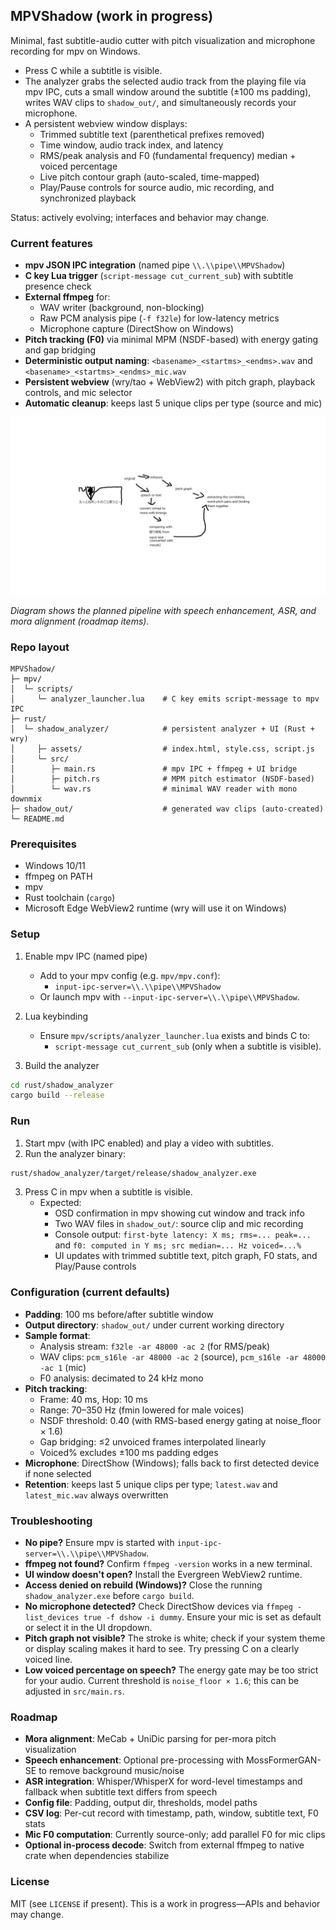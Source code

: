 ## MPVShadow (work in progress)

Minimal, fast subtitle-audio cutter with pitch visualization and microphone recording for mpv on Windows.

- Press C while a subtitle is visible.
- The analyzer grabs the selected audio track from the playing file via mpv IPC, cuts a small window around the subtitle (±100 ms padding), writes WAV clips to `shadow_out/`, and simultaneously records your microphone.
- A persistent webview window displays:
  - Trimmed subtitle text (parenthetical prefixes removed)
  - Time window, audio track index, and latency
  - RMS/peak analysis and F0 (fundamental frequency) median + voiced percentage
  - Live pitch contour graph (auto-scaled, time-mapped)
  - Play/Pause controls for source audio, mic recording, and synchronized playback

Status: actively evolving; interfaces and behavior may change.

### Current features
- **mpv JSON IPC integration** (named pipe `\\.\\pipe\\MPVShadow`)
- **C key Lua trigger** (`script-message cut_current_sub`) with subtitle presence check
- **External ffmpeg** for:
  - WAV writer (background, non-blocking)
  - Raw PCM analysis pipe (`-f f32le`) for low-latency metrics
  - Microphone capture (DirectShow on Windows)
- **Pitch tracking (F0)** via minimal MPM (NSDF-based) with energy gating and gap bridging
- **Deterministic output naming**: `<basename>_<startms>_<endms>.wav` and `<basename>_<startms>_<endms>_mic.wav`
- **Persistent webview** (wry/tao + WebView2) with pitch graph, playback controls, and mic selector
- **Automatic cleanup**: keeps last 5 unique clips per type (source and mic)

<img src="plan.png" />

_Diagram shows the planned pipeline with speech enhancement, ASR, and mora alignment (roadmap items)._

### Repo layout
```
MPVShadow/
├─ mpv/
│  └─ scripts/
│     └─ analyzer_launcher.lua    # C key emits script-message to mpv IPC
├─ rust/
│  └─ shadow_analyzer/            # persistent analyzer + UI (Rust + wry)
│     ├─ assets/                  # index.html, style.css, script.js
│     └─ src/
│        ├─ main.rs               # mpv IPC + ffmpeg + UI bridge
│        ├─ pitch.rs              # MPM pitch estimator (NSDF-based)
│        └─ wav.rs                # minimal WAV reader with mono downmix
├─ shadow_out/                    # generated wav clips (auto-created)
└─ README.md
```

### Prerequisites
- Windows 10/11
- ffmpeg on PATH
- mpv
- Rust toolchain (`cargo`)
- Microsoft Edge WebView2 runtime (wry will use it on Windows)

### Setup
1) Enable mpv IPC (named pipe)
   - Add to your mpv config (e.g. `mpv/mpv.conf`):
     - `input-ipc-server=\\.\\pipe\\MPVShadow`
   - Or launch mpv with `--input-ipc-server=\\.\\pipe\\MPVShadow`.

2) Lua keybinding
   - Ensure `mpv/scripts/analyzer_launcher.lua` exists and binds C to:
     - `script-message cut_current_sub` (only when a subtitle is visible).

3) Build the analyzer
```bash
cd rust/shadow_analyzer
cargo build --release
```

### Run
1) Start mpv (with IPC enabled) and play a video with subtitles.
2) Run the analyzer binary:
```bash
rust/shadow_analyzer/target/release/shadow_analyzer.exe
```
3) Press C in mpv when a subtitle is visible.
   - Expected: 
     - OSD confirmation in mpv showing cut window and track info
     - Two WAV files in `shadow_out/`: source clip and mic recording
     - Console output: `first-byte latency: X ms; rms=... peak=...` and `f0: computed in Y ms; src median=... Hz voiced=...%`
     - UI updates with trimmed subtitle text, pitch graph, F0 stats, and Play/Pause controls

### Configuration (current defaults)
- **Padding**: 100 ms before/after subtitle window
- **Output directory**: `shadow_out/` under current working directory
- **Sample format**: 
  - Analysis stream: `f32le -ar 48000 -ac 2` (for RMS/peak)
  - WAV clips: `pcm_s16le -ar 48000 -ac 2` (source), `pcm_s16le -ar 48000 -ac 1` (mic)
  - F0 analysis: decimated to 24 kHz mono
- **Pitch tracking**:
  - Frame: 40 ms, Hop: 10 ms
  - Range: 70–350 Hz (fmin lowered for male voices)
  - NSDF threshold: 0.40 (with RMS-based energy gating at noise_floor × 1.6)
  - Gap bridging: ≤2 unvoiced frames interpolated linearly
  - Voiced% excludes ±100 ms padding edges
- **Microphone**: DirectShow (Windows); falls back to first detected device if none selected
- **Retention**: keeps last 5 unique clips per type; `latest.wav` and `latest_mic.wav` always overwritten

### Troubleshooting
- **No pipe?** Ensure mpv is started with `input-ipc-server=\\.\\pipe\\MPVShadow`.
- **ffmpeg not found?** Confirm `ffmpeg -version` works in a new terminal.
- **UI window doesn't open?** Install the Evergreen WebView2 runtime.
- **Access denied on rebuild (Windows)?** Close the running `shadow_analyzer.exe` before `cargo build`.
- **No microphone detected?** Check DirectShow devices via `ffmpeg -list_devices true -f dshow -i dummy`. Ensure your mic is set as default or select it in the UI dropdown.
- **Pitch graph not visible?** The stroke is white; check if your system theme or display scaling makes it hard to see. Try pressing C on a clearly voiced line.
- **Low voiced percentage on speech?** The energy gate may be too strict for your audio. Current threshold is `noise_floor × 1.6`; this can be adjusted in `src/main.rs`.

### Roadmap
- **Mora alignment**: MeCab + UniDic parsing for per-mora pitch visualization
- **Speech enhancement**: Optional pre-processing with MossFormerGAN-SE to remove background music/noise
- **ASR integration**: Whisper/WhisperX for word-level timestamps and fallback when subtitle text differs from speech
- **Config file**: Padding, output dir, thresholds, model paths
- **CSV log**: Per-cut record with timestamp, path, window, subtitle text, F0 stats
- **Mic F0 computation**: Currently source-only; add parallel F0 for mic clips
- **Optional in-process decode**: Switch from external ffmpeg to native crate when dependencies stabilize

### License
MIT (see `LICENSE` if present). This is a work in progress—APIs and behavior may change.
